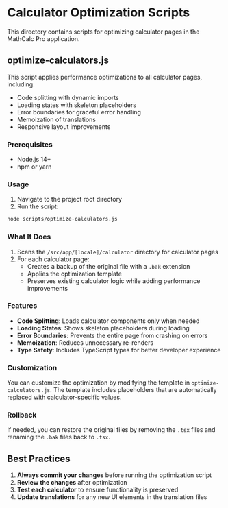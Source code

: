 # Calculator Optimization Scripts

This directory contains scripts for optimizing calculator pages in the MathCalc Pro application.

## optimize-calculators.js

This script applies performance optimizations to all calculator pages, including:

- Code splitting with dynamic imports
- Loading states with skeleton placeholders
- Error boundaries for graceful error handling
- Memoization of translations
- Responsive layout improvements

### Prerequisites

- Node.js 14+
- npm or yarn

### Usage

1. Navigate to the project root directory
2. Run the script:

```bash
node scripts/optimize-calculators.js
```

### What It Does

1. Scans the `/src/app/[locale]/calculator` directory for calculator pages
2. For each calculator page:
   - Creates a backup of the original file with a `.bak` extension
   - Applies the optimization template
   - Preserves existing calculator logic while adding performance improvements

### Features

- **Code Splitting**: Loads calculator components only when needed
- **Loading States**: Shows skeleton placeholders during loading
- **Error Boundaries**: Prevents the entire page from crashing on errors
- **Memoization**: Reduces unnecessary re-renders
- **Type Safety**: Includes TypeScript types for better developer experience

### Customization

You can customize the optimization by modifying the template in `optimize-calculators.js`. The template includes placeholders that are automatically replaced with calculator-specific values.

### Rollback

If needed, you can restore the original files by removing the `.tsx` files and renaming the `.bak` files back to `.tsx`.

## Best Practices

1. **Always commit your changes** before running the optimization script
2. **Review the changes** after optimization
3. **Test each calculator** to ensure functionality is preserved
4. **Update translations** for any new UI elements in the translation files
